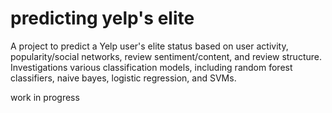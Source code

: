 # predicting yelp's elite 
A project to predict a Yelp user's elite status based on user activity, popularity/social networks, review sentiment/content, and review structure. Investigations various classification models, including random forest classifiers, naive bayes, logistic regression, and SVMs. 

work in progress
